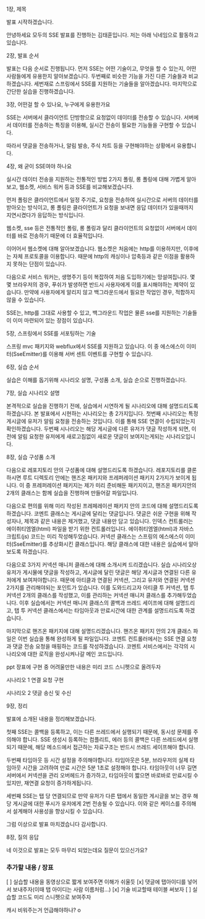 1장, 제목

발표 시작하겠습니다.

안녕하세요 모두의 SSE 발표를 진행하는 김태훈입니다.
저는 아래 닉네임으로 활동하고 있습니다.

2장, 발표 순서

발표는 다음 순서로 진행됩니다.
먼저 SSE는 어떤 기술이고, 무엇을 할 수 있는지, 어떤 사람들에게 유용한지 알아보겠습니다.
두번째로 비슷한 기능을 가진 다른 기술들과 비교하겠습니다.
세번재로 스프링에서 SSE를 지원하는 기술들을 알아겠습니다.
마지막으로 간단한 실습을 진행하겠습니다.

3장, 어떤걸 할 수 있나요, 누구에게 유용한가요

SSE는 서버에서 클라이언트 단방향으로 요청없이 데이터를 전송할 수 있습니다.
서버에서 데이터를 전송하는 특징을 이용해, 실시간 전송이 필요한 기능들을 구현할 수 있습니다.

따라서 댓글을 전송하거나, 알림 발송, 주식 차트 등을 구현해야하는 상황에서 유용합니다.

4장, 왜 굳이 SSE여야 하나요

실시간 데이터 전송을 지원하는 전통적인 방법 2가지 폴링, 롱 폴링에 대해 가볍게 알아보고,
웹소켓, 서비스 워커 등과 SSE를 비교해보겠습니다.

먼저 폴링은 클라이언트에서 일정 주기로, 요청을 전송하여 실시간으로 서버의 데이터를 받아오는 방식이고,
롱 폴링은 클라이언트가 요청을 보내면 응답 데이터가 있을때까지 지연시켰다가 응답하는 방식입니다.

웹소켓, sse 등은 전통적인 폴링, 롱 폴링과 달리 클라이언트의 요청없이 서버에서 데이터를 바로 전송하기 때문에 더 효율적입니다. 

이어어서 웹소켓에 대해 알아보겠습니다.
웹소켓은 처음에는 http를 이용하지만, 이후에는 자체 프로토콜을 이용합니다.
때문에 http의 캐싱이나 압축등과 같은 이점을 활용하지 못하는 단점이 있습니다.

다음으로 서비스 워커는, 생명주기 등이 복잡하여 처음 도입하기에는 망설여집니다.
몇몇 브라우저의 경우, 푸쉬가 발생하면 반드시 사용자에게 이를 표시해야하는 제약이 있습니다.
만약에 사용자에게 알리지 않고 백그라운드에서 필요한 작업인 경우, 적합하지 않을 수 있습니다.

SSE는, http를 그대로 사용할 수 있고, 백그라운드 작업은 물론 sse를 지원하는 기술들이 이미 마련되어 있는 장점이 있습니다.

5장, 스프링에서 SSE를 서포팅하는 기술

스프링 mvc 패키지와 webflux에서 SSE를 지원하고 있습니다.
이 중 에스에스이 이미터(SseEmitter)를 이용해 서버 센트 이벤트를 구현할 수 있습니다.

6장, 실습 순서

실습은 이해를 돕기위해 시나리오 설명, 구성품 소개, 실습 순으로 진행하겠습니다.

7장, 실습 시나리오 설명

본격적으로 실습을 진행하기 전에, 실습에서 시연하게 될 시나리오에 대해 설명드리도록 하겠습니다.
본 발표에서 시현하는 시나리오는 총 2가지입니다.
첫번째 시나리오는 특정 게시글에 유저가 알림 요청을 전송하는 것입니다. 이를 통해 SSE 연결이 수립되었는지 확인하겠습니다.
두번째 시나리오는 해당 게시글에 다른 유저가 댓글 작성하게 되면, 이전에 알림 요청한 유저에게 새로고침없이 새로운 댓글이 보여지는게되는 시나리오입니다.

8장, 실습 구성품 소개

다음으로 레포지토리 안의 구성품에 대해 설명드리도록 하겠습니다.
레포지토리를 클론하시면 루트 디렉토리 안에는 핸즈온 패키지와 프레퍼레이션 패키지 2가지가 보이게 됩니다.
이 중 프레퍼레이션 패키지는 제가 미리 준비해둔 패키지이고, 핸즈온 패키지안의 2개의 클래스는 함께 실습을 진행하며 만들어갈 파일입니다.

다음으로 편의를 위해 미리 작성된 프레페레이션 패키지 안의 코드에 대해 설명드리도록 하겠습니다.
코멘트 클래스는 게시글에 달리는 댓글입니다. 댓글은 쉬운 구현을 위해 작성자나, 제목과 같은 내용은 제거했고, 댓글 내용만 담고 있습니다.
인덱스 컨트롤러는 에이취티엠엘(html) 파일을 받기 위한 컨트롤러입니다. 에이취티엠엘(html)과 자바스크립트(js) 코드는 미리 작성해두었습니다.
커넥션 클래스는 스프링의 에스에스이 이미터(SseEmitter)를 추상화시킨 클래스입니다. 해당 클래스에 대한 내용은 실습에서 알아보도록 하겠습니다.

다음으로 3가지 커넥션 매니저 클래스에 대해 소개시켜 드리겠습니다.
실습 시나리오상 유저가 게시물에 댓글을 작성하고, 게시글에 달린 댓글은 해당 게시글과 연결된 다른 유저에게 보여져야합니다.
때문에 아티클과 연결된 커넥션, 그리고 유저와 연결된 커넥션 2가지를 관리해야되는 포인트가 있습니다.
이를 도와드리고자 아티클 투 커넥션, 탭 투 커넥션 2개의 클래스를 작성했고, 이를 관리하는 커넥션 매니저 클래스를 추가해두었습니다.
이후 실습에서는 커넥션 매니저 클래스의 콜백과 쓰레드 세이프에 대해 설명드리고, 탭 투 커넥션 클래스에서는 타임아웃과 만료시간에 대한 관계를 설명드리도록 하겠습니다.

마지막으로 핸즈온 패키지에 대해 설명드리겠습니다.
핸즈온 패키지 안의 2개 클래스 파일은 이번 실습을 통해 완성하게 될 파일입니다.
코멘트 컨트롤러에서는 SSE 연결 요청과 댓글 전송 요청을 매핑하는 코드를 작성하겠습니다.
코멘트 서비스에서는 각각의 시나리오에 대한 로직을 완성시켜나갈 메인 코드입니다.

ppt 장표에 구현 중 어려울만한 내용은 미리 코드 스니펫으로 올려두자

시나리오 1
연결 요청 구현

시나리오 2
댓글 송신 및 수신

9장, 정리

발표에 소개된 내용을 정리해보겠습니다.

첫째 SSE는 콜백을 등록하고, 이는 다른 쓰레드에서 실행되기 때문에, 동시성 문제를 주의해야 합니다.
SSE 생성시 등록하는 컴플리트, 에러 등의 콜백은 다른 쓰레드에서 실행되기 때문에,
해당 메소드에서 접근하는 자료구조는 반드시 쓰레드 세이프해야 합니다.

두번째 타임아웃 등 시간 설정을 주의해야합니다.
타임아웃은 5분, 브라우저의 실제 타임아웃 시간을 고려하여 만료 시간은 5분 1초로 설정해야 합니다.
타임아웃이 너무 길면 서버에서 커넥션을 관리 오버헤드가 증가하고,
타임아웃이 짧으면 바로바로 만료시킬 수 있지만, 재연결 요청이 증가하게됩니다.

세번째 SSE는 탭 당 연결되므로 만약 유저가 다른 탭에서 동일한 게시글을 보는 경우
해당 게시글에 대한 푸시가 유저에게 2번 전송될 수 있습니다.
이와 같은 케이스를 주의해서 설계해야 사용성을 향상시킬 수 있습니다.

그럼 이상으로 발표 마치겠습니다 감사합니다.

8장, 질의 응답

네 이것으로 발표는 모두 마무리 되었는데요 질문이 있으신가요?


### 추가할 내용 / 장표

[ ] 실습할 내용을 동영상으로 짧게 보여주면 이해가 쉬울듯
[x] 댓글에 탭아이디를 넣어서 보내주자(이때 탭 아이디는 사람 이름처럼...)
[x] 기술 비교할때 테이블 써보자
[ ] 실습할 코드도 미리 스니펫으로 보여주자

캐시 비워주는거 언급해야하나? o